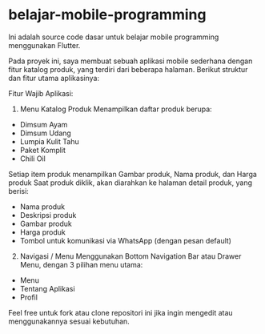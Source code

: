 # belajar-mobile-programming

Ini adalah source code dasar untuk belajar mobile programming menggunakan Flutter.

Pada proyek ini, saya membuat sebuah aplikasi mobile sederhana dengan fitur katalog produk, yang terdiri dari beberapa halaman. Berikut struktur dan fitur utama aplikasinya:

Fitur Wajib Aplikasi:
1. Menu Katalog Produk
Menampilkan daftar produk berupa:
- Dimsum Ayam
- Dimsum Udang
- Lumpia Kulit Tahu
- Paket Komplit
- Chili Oil

Setiap item produk menampilkan Gambar produk, Nama produk, dan Harga produk
Saat produk diklik, akan diarahkan ke halaman detail produk, yang berisi:
- Nama produk
- Deskripsi produk
- Gambar produk
- Harga produk
- Tombol untuk komunikasi via WhatsApp (dengan pesan default)
2. Navigasi / Menu
Menggunakan Bottom Navigation Bar atau Drawer Menu, dengan 3 pilihan menu utama:
- Menu
- Tentang Aplikasi
- Profil

Feel free untuk fork atau clone repositori ini jika ingin mengedit atau menggunakannya sesuai kebutuhan.
